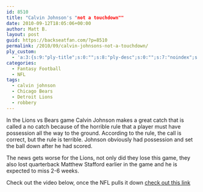 ```yaml
---
id: 8510
title: "Calvin Johnson's "not a touchdown""
date: 2010-09-12T18:05:06+00:00
author: Matt B.
layout: post
guid: https://backseatfan.com/?p=8510
permalink: /2010/09/calvin-johnsons-not-a-touchdown/
ply_custom:
  - 'a:3:{s:9:"ply-title";s:0:"";s:8:"ply-desc";s:0:"";s:7:"noindex";s:0:"";}'
categories:
  - Fantasy Football
  - NFL
tags:
  - calvin johnson
  - Chicago Bears
  - Detroit Lions
  - robbery
---
```


<div class="entry">
  <p>
    In the Lions vs Bears game Calvin Johnson makes a great catch that is called a no catch because of the horrible rule that a player must have possession all the way to the ground. According to the rule, the call is correct, but the rule is terrible. Johnson obviously had possession and set the ball down after he had scored.
  </p>

  <p>
    The news gets worse for the Lions, not only did they lose this game, they also lost quarterback Matthew Stafford earlier in the game and he is expected to miss 2-6 weeks.
  </p>

  <p>
    Check out the video below, once the NFL pulls it down <a href="http://www.nfl.com/videos/nfl-game-highlights/09000d5d81a77070/Controversial-call-on-Megatron-non-TD">check out this link</a>
  </p>

  <p>
  </p>
</div>
